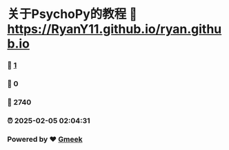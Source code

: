 # 关于PsychoPy的教程 :link: https://RyanY11.github.io/ryan.github.io 
### :page_facing_up: [1](https://RyanY11.github.io/ryan.github.io/tag.html) 
### :speech_balloon: 0 
### :hibiscus: 2740 
### :alarm_clock: 2025-02-05 02:04:31 
### Powered by :heart: [Gmeek](https://github.com/Meekdai/Gmeek)
